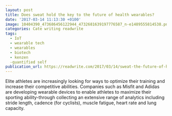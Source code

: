 ```yaml
---
layout: post
title: Does sweat hold the key to the future of health wearables?
date: '2017-03-14 11:13:30 +0100'
image: 10404390_473686456122944_4732681639197776587_n-e1489555814538.png
categories: Cate writing readwrite
tags:
  - IoT
  - wearable tech
  - wearables
  - biotech
  - kenzen
  -quantified self
publication_url: https://readwrite.com/2017/03/14/sweat-the-future-of-health-wearables-hl1/
---
```


Elite athletes are increasingly looking for ways to optimize their training and increase their competitive abilities.  Companies such as Misfit and Adidas are developing wearable devices to enable athletes to maximize their sporting ability-through collecting an extensive range of analytics including stride length, cadence (for cyclists), muscle fatigue, heart rate and lung capacity.
